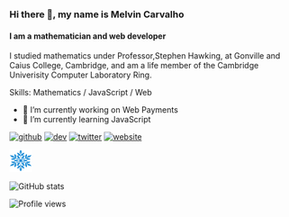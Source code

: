### Hi there 👋, my name is Melvin Carvalho
#### I am a mathematician and web developer
I studied mathematics under Professor,Stephen Hawking, at Gonville and Caius College, Cambridge, and am a life member of the Cambridge Univerisity Computer Laboratory Ring.

Skills: Mathematics / JavaScript / Web

- 🔭 I’m currently working on Web Payments 
- 🌱 I’m currently learning JavaScript 


[<img src='https://cdn.jsdelivr.net/npm/simple-icons@3.0.1/icons/github.svg' alt='github' height='40'>](https://github.com/melvincarvalho)  [<img src='https://cdn.jsdelivr.net/npm/simple-icons@3.0.1/icons/dev-dot-to.svg' alt='dev' height='40'>](https://dev.to/melvincarvalho)  [<img src='https://cdn.jsdelivr.net/npm/simple-icons@3.0.1/icons/twitter.svg' alt='twitter' height='40'>](https://twitter.com/melvincarvalho)  [<img src='https://cdn.jsdelivr.net/npm/simple-icons@3.0.1/icons/icloud.svg' alt='website' height='40'>](https://melvincarvalho.com/#me)  

<a href='https://archiveprogram.github.com/'><img src='https://raw.githubusercontent.com/acervenky/animated-github-badges/master/assets/acbadge.gif' width='40' height='40'></a> 

![GitHub stats](https://github-readme-stats.vercel.app/api?username=melvincarvalho&show_icons=true)  

![Profile views](https://gpvc.arturio.dev/melvincarvalho)  
